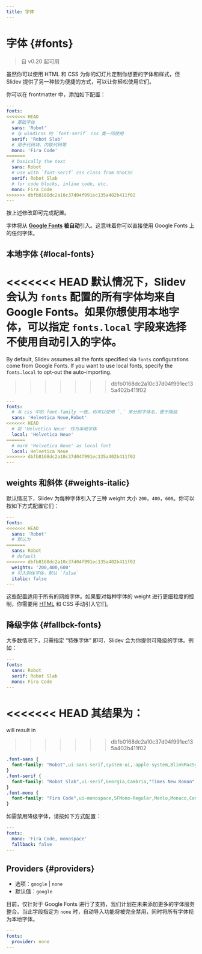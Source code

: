 ```yaml
---
title: 字体
---
```


# 字体 {#fonts}

> 自 v0.20 起可用

虽然你可以使用 HTML 和 CSS 为你的幻灯片定制你想要的字体和样式，但 Slidev 提供了另一种较为便捷的方式，可以让你轻松使用它们。

你可以在 frontmatter 中，添加如下配置：

```yaml
---
fonts:
<<<<<<< HEAD
  # 基础字体
  sans: 'Robot'
  # 与 windicss 的 `font-serif` css 类一同使用
  serif: 'Robot Slab'
  # 用于代码块、内联代码等
  mono: 'Fira Code'
=======
  # basically the text
  sans: Robot
  # use with `font-serif` css class from UnoCSS
  serif: Robot Slab
  # for code blocks, inline code, etc.
  mono: Fira Code
>>>>>>> dbfb0168dc2a10c37d04f991ec135a402b411f02
---
```

按上述修改即可完成配置。

字体将从 **[Google Fonts](https://fonts.google.com/) 被自动**引入。这意味着你可以直接使用 Google Fonts 上的任何字体。

## 本地字体 {#local-fonts}

<<<<<<< HEAD
默认情况下，Slidev 会认为 `fonts` 配置的所有字体均来自 Google Fonts。如果你想使用本地字体，可以指定 `fonts.local` 字段来选择不使用自动引入的字体。
=======
By default, Slidev assumes all the fonts specified via `fonts` configurations come from Google Fonts. If you want to use local fonts, specify the `fonts.local` to opt-out the auto-importing.
>>>>>>> dbfb0168dc2a10c37d04f991ec135a402b411f02

```yaml
---
fonts:
  # 与 css 中的 font-family 一致，你可以使用 `,` 来分割字体名，便于降级
  sans: 'Helvetica Neue,Robot'
<<<<<<< HEAD
  # 将 'Helvetica Neue' 作为本地字体
  local: 'Helvetica Neue'
=======
  # mark 'Helvetica Neue' as local font
  local: Helvetica Neue
>>>>>>> dbfb0168dc2a10c37d04f991ec135a402b411f02
---
```

## weights 和斜体 {#weights-italic}

默认情况下，Slidev 为每种字体引入了三种 weight 大小 `200`，`400`，`600`。你可以按如下方式配置它们：

```yaml
---
fonts:
<<<<<<< HEAD
  sans: 'Robot'
  # 默认为
=======
  sans: Robot
  # default
>>>>>>> dbfb0168dc2a10c37d04f991ec135a402b411f02
  weights: '200,400,600'
  # 引入斜体字体，默认 `false`
  italic: false
---
```

这些配置适用于所有的网络字体。如果要对每种字体的 weight 进行更细粒度的控制，你需要用 [HTML](/custom/directory-structure.html#index-html) 和 CSS 手动引入它们。

## 降级字体 {#fallbck-fonts}

大多数情况下，只需指定 “特殊字体” 即可，Slidev 会为你提供可降级的字体。例如：

```yaml
---
fonts:
  sans: Robot
  serif: Robot Slab
  mono: Fira Code
---
```

<<<<<<< HEAD
其结果为：
=======
will result in
>>>>>>> dbfb0168dc2a10c37d04f991ec135a402b411f02

```css
.font-sans {
  font-family: "Robot",ui-sans-serif,system-ui,-apple-system,BlinkMacSystemFont,"Segoe UI",Roboto,"Helvetica Neue",Arial,"Noto Sans",sans-serif,"Apple Color Emoji","Segoe UI Emoji","Segoe UI Symbol","Noto Color Emoji";
}
.font-serif {
  font-family: "Robot Slab",ui-serif,Georgia,Cambria,"Times New Roman",Times,serif;
}
.font-mono {
  font-family: "Fira Code",ui-monospace,SFMono-Regular,Menlo,Monaco,Consolas,"Liberation Mono","Courier New",monospace;
}
```

如需禁用降级字体，请按如下方式配置：

```yaml
---
fonts:
  mono: 'Fira Code, monospace'
  fallback: false
---
```

## Providers {#providers}

- 选项：`google` | `none`
- 默认值：`google`

目前，仅针对于 Google Fonts 进行了支持，我们计划在未来添加更多的字体服务整合。当此字段指定为 `none` 时，自动导入功能将被完全禁用，同时将所有字体视为本地字体。

```yaml
---
fonts:
  provider: none
---
```
